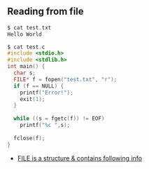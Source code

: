 ## Reading from file
```c
$ cat test.txt
Hello World

$ cat test.c
#include <stdio.h>
#include <stdlib.h>
int main() {
  char s;
  FILE* f = fopen("test.txt", "r");
  if (f == NULL) {
    printf("Error!");
    exit(1);
  }
  
  while ((s = fgetc(f)) != EOF)
    printf("%c ",s);
    
  fclose(f);
}
```
- [FILE is a structure & contains following info](FILE_pointer.md)
